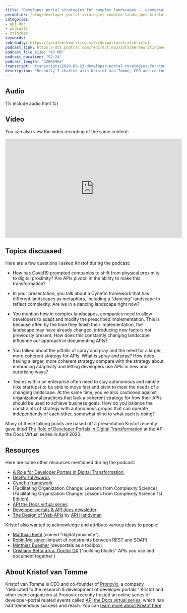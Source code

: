 ```yaml
---
title: "Developer portal strategies for complex landscapes -- conversation with Kristof van Tomme"
permalink: /blog/developer-portal-strategies-complex-landscapes-kristof-van-tomme/
categories:
- api-doc
- podcasts
- stitcher
keywords:
rebrandly: https://idratherbewriting.site/devportalstratskristof
podcast_link: https://dts.podtrac.com/redirect.mp3/idratherbewritingmedia.com/podcasts/kristof_developer_portal_strategies.mp3
podcast_file_size: "43 MB"
podcast_duration: "52:24"
podcast_length: "42866964"
transcript: "transcripts/2020-06-23-developer-portal-strategies-for-complex-landscapes.md"
description: "Recently I chatted with Kristof van Tomme, CEO and co-founder of Pronovix, about a topic that's become increasingly relevant in the past several months: how to deal with complex, rapidly evolving landscapes. Specifically, we focus on developer portal strategies that involve finding a balance between constraints and flexibility. Too many constraints reduces your ability to adapt to uncertain changes that might require innovative, unknown solutions. Too much flexibility might not lead to any coherent, overarching story about how to use your APIs in an integrated way toward a business goal."
---
```


## Audio

{% include audio.html %}

## Video

You can also view the video recording of the same content:

<iframe width="560" height="315" src="https://www.youtube.com/embed/ite3QMYmQVA" frameborder="0" allow="accelerometer; autoplay; encrypted-media; gyroscope; picture-in-picture" allowfullscreen></iframe>

## Topics discussed

Here are a few questions I asked Kristof during the podcast:

* How has Covid19 prompted companies to shift from physical proximity to digital proximity? Are APIs pivotal in the ability to make this transformation?

* In your presentation, you talk about a Cynefin framework that has different landscapes as metaphors, including a "dancing" landscape to reflect complexity. Are we in a dancing landscape right now?

* You mention how in complex landscapes, companies need to allow developers to adapt and modify the prescribed implementation. This is because often by the time they finish their implementation, the landscape may have already changed, introducing new factors not previously present. How does this constantly changing landscape influence our approach in documenting APIs?

* You talked about the pitfalls of spray and pray and the need for a larger, more coherent strategy for APIs. What is spray and pray? How does having a larger, more coherent strategy compare with the strategy about embracing adaptivity and letting developers use APIs in new and surprising ways?

* Teams within an enterprise often need to stay autonomous and nimble (like startups) to be able to move fast and pivot to meet the needs of a changing landscape. At the same time, you've also cautioned against organizational practices that lack a coherent strategy for how their APIs should be used to achieve business goals. How do you balance the constraints of strategy with autonomous groups that can operate independently of each other, somewhat blind to what each is doing?

Many of these talking points are based off a presentation Kristof recently gave titled [The Role of Developer Portals in Digital Transformation](https://www.youtube.com/watch?v=zj0fuFC5FYw) at the API the Docs Virtual series in April 2020.

## Resources

Here are some other resources mentioned during the podcast:

* [A Role for Developer Portals in Digital Transformation,](https://www.youtube.com/watch?v=54VQ3j4f6yA)
* [DevPortal Awards](https://devportalawards.org/)
* [Cynefin framework](https://en.wikipedia.org/wiki/Cynefin_framework)
* [Facilitating Organization Change: Lessons from Complexity Science](Facilitating Organization Change: Lessons from Complexity Science 1st Edition)
* [API the Docs virtual series](https://apithedocs.org/virtual)
* [Developer portals & API docs newsletter](https://pronovix.us6.list-manage.com/subscribe?u=5756ad9696bad5dc41c7b93f9&id=782d338a0b)
* [The Design of Web APIs](https://www.manning.com/books/the-design-of-web-apis?a_aid=everyday_apis&a_bid=ad5a0fe0) by [API Handyman](https://apihandyman.io/)

Kristof also wanted to acknowledge and attribute various ideas to people:

* [Matthias Biehl](https://twitter.com/mattbiehl) (coined "digital proximity")
* [Robin Meissner](https://www.linkedin.com/in/robin-meissner/) (impact of constraints between REST and SOAP)
* [Matthias Buesher](https://www.linkedin.com/in/matthias-buescher/) (devportals as a toolbox)
* [Cristiano Betta a.k.a. Doctor DX](https://betta.io/) ("building blocks" APIs you use and document together )

## About Kristof van Tomme

Kristof van Tomme is CEO and co-founder of [Pronovix](https://pronovix.com/), a company "dedicated to the research & development of developer portals." Kristof and other event organizers at Pronovix recently hosted an online series of developer-portal related events called [API the Docs virtual series](https://apithedocs.org/virtual), which has had tremendous success and reach. You can [learn more about Kristof here](https://pronovix.com/users/kvantomme).
